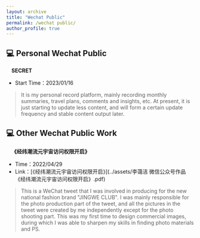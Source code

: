 ```yaml
---
layout: archive
title: "Wechat Public"
permalink: /wechat public/
author_profile: true
---
```



## 💻 Personal Wechat Public
&emsp;**SECRET**
- Start Time：2023/01/16
> It is my personal record platform, mainly recording monthly summaries, travel plans, comments and insights, etc. At present, it is just starting to update less content, and will form a certain update frequency and stable content output later.

## 💻 Other Wechat Public Work
&emsp;**《经纬潮流元宇宙访问权限开启》**
- Time：2022/04/29
- Link：[《经纬潮流元宇宙访问权限开启》](../assets/李蔼洁 微信公众号作品《经纬潮流元宇宙访问权限开启》.pdf)
> This is a WeChat tweet that I was involved in producing for the new national fashion brand "JINGWE CLUB". I was mainly responsible for the photo production part of the tweet, and all the pictures in the tweet were created by me independently except for the photo shooting part. This was my first time to design commercial images, during which I was able to sharpen my skills in finding photo materials and PS.
